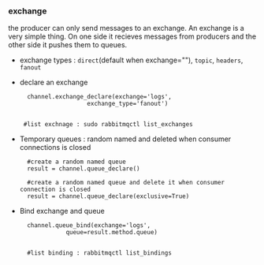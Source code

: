 ### exchange ###

the producer can only send messages to an exchange. An exchange is a very simple thing. On one side it recieves messages from producers and the other side it pushes them to queues.

- exchange types : `direct`(default when exchange=""), `topic`, `headers`, `fanout`

- declare an exchange

        channel.exchange_declare(exchange='logs',
                         exchange_type='fanout')


       #list exchnage : sudo rabbitmqctl list_exchanges

- Temporary queues : random named and deleted when consumer connections is closed

        #create a random named queue
        result = channel.queue_declare()
        
        #create a random named queue and delete it when consumer connection is closed
        result = channel.queue_declare(exclusive=True)
        

- Bind exchange and queue

        channel.queue_bind(exchange='logs',
                   queue=result.method.queue)
                   

        #list binding : rabbitmqctl list_bindings

